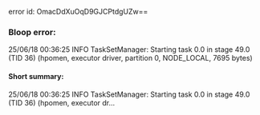 error id: OmacDdXuOqD9GJCPtdgUZw==
### Bloop error:

25/06/18 00:36:25 INFO TaskSetManager: Starting task 0.0 in stage 49.0 (TID 36) (hpomen, executor driver, partition 0, NODE_LOCAL, 7695 bytes)
#### Short summary: 

25/06/18 00:36:25 INFO TaskSetManager: Starting task 0.0 in stage 49.0 (TID 36) (hpomen, executor dr...